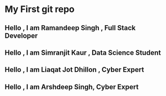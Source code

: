 # My First git repo
## Hello , I am Ramandeep Singh , Full Stack Developer
## Hello , I am Simranjit Kaur , Data Science Student 
## Hello , I am Liaqat Jot Dhillon , Cyber Expert
## Hello , I am Arshdeep Singh, Cyber Expert

